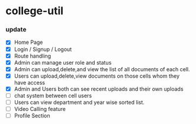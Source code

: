 # college-util

### update
- [x] Home Page
- [x] Login / Signup / Logout
- [x] Route handling 
- [x] Admin can manage user role and status 
- [x] Admin can upload,delete,and view the list of all documents of each cell.
- [x] Users can upload,delete,view documents on those cells whom they have access
- [x] Admin and Users both can see recent uploads and their own uploads
- [ ] chat system between cell users
- [ ] Users can view department and year wise sorted list.
- [ ] Video Calling feature
- [ ] Profile Section
